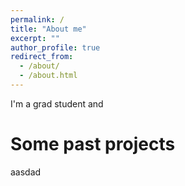 ```yaml
---
permalink: /
title: "About me"
excerpt: ""
author_profile: true
redirect_from: 
  - /about/
  - /about.html
---
```


I'm a grad student and

Some past projects
======
aasdad
